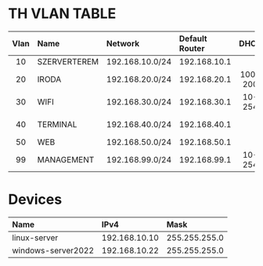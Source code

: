 # TH VLAN TABLE

|Vlan|Name|Network|Default Router|DHCP|DHCP Server|DNS Server|
|:---:|:---|:---|:---|:---:|:---|:---|
|10|SZERVERTEREM|192.168.10.0/24|192.168.10.1|||8.8.8.8|
|20|IRODA|192.168.20.0/24|192.168.20.1|100-200|192.168.10.22 (windows)|192.168.10.22 (windows)|
|30|WIFI|192.168.30.0/24|192.168.30.1|10-254|192.168.10.22 (windows)|192.168.10.22 (windows)|
|40|TERMINAL|192.168.40.0/24|192.168.40.1|||192.168.10.22 (windows)|
|50|WEB|192.168.50.0/24|192.168.50.1|||8.8.8.8|
|99|MANAGEMENT|192.168.99.0/24|192.168.99.1|10-254|192.168.10.22 (windows)|192.168.10.22 (windows)|

# Devices

|Name|IPv4|Mask|
|:---|:---|:---|
|linux-server|192.168.10.10|255.255.255.0|
|windows-server2022|192.168.10.22|255.255.255.0|
